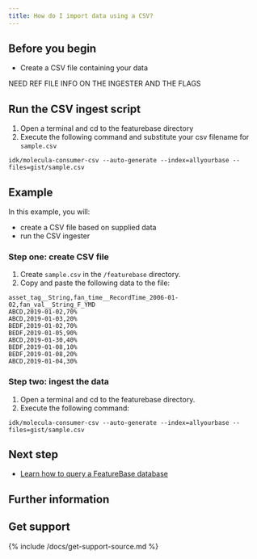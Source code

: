 ```yaml
---
title: How do I import data using a CSV?
---
```


## Before you begin

* Create a CSV file containing your data

NEED REF FILE INFO ON THE INGESTER AND THE FLAGS

## Run the CSV ingest script

1. Open a terminal and cd to the featurebase directory
2. Execute the following command and substitute your csv filename for `sample.csv`
```
idk/molecula-consumer-csv --auto-generate --index=allyourbase --files=gist/sample.csv
```

## Example

In this example, you will:
* create a CSV file based on supplied data
* run the CSV ingester

### Step one: create CSV file

1. Create `sample.csv` in the `/featurebase` directory.
2. Copy and paste the following data to the file:

```
asset_tag__String,fan_time__RecordTime_2006-01-02,fan_val__String_F_YMD
ABCD,2019-01-02,70%
ABCD,2019-01-03,20%
BEDF,2019-01-02,70%
BEDF,2019-01-05,90%
ABCD,2019-01-30,40%
BEDF,2019-01-08,10%
BEDF,2019-01-08,20%
ABCD,2019-01-04,30%
```

### Step two: ingest the data

1. Open a terminal and cd to the featurebase directory.
2. Execute the following command:
```
idk/molecula-consumer-csv --auto-generate --index=allyourbase --files=gist/sample.csv
```

## Next step

* [Learn how to query a FeatureBase database]()

## Further information


## Get support

{% include /docs/get-support-source.md %}
